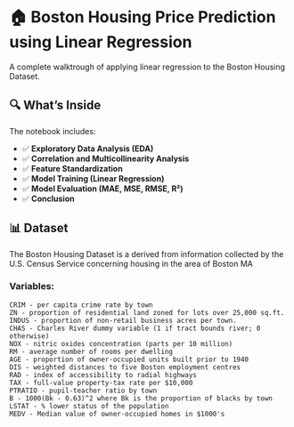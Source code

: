 # 🏠 Boston Housing Price Prediction using Linear Regression
A complete walktrough of applying linear regression to the Boston Housing Dataset.

## 🔍 What’s Inside

The notebook includes:

- ✅ **Exploratory Data Analysis (EDA)**
- ✅ **Correlation and Multicollinearity Analysis**
- ✅ **Feature Standardization**
- ✅ **Model Training (Linear Regression)**
- ✅ **Model Evaluation (MAE, MSE, RMSE, R²)**
- ✅ **Conclusion**

## 📊 Dataset

The Boston Housing Dataset is a derived from information collected by the U.S. Census Service concerning housing in the area of Boston MA

### Variables:
    CRIM - per capita crime rate by town
    ZN - proportion of residential land zoned for lots over 25,000 sq.ft.
    INDUS - proportion of non-retail business acres per town.
    CHAS - Charles River dummy variable (1 if tract bounds river; 0 otherwise)
    NOX - nitric oxides concentration (parts per 10 million)
    RM - average number of rooms per dwelling
    AGE - proportion of owner-occupied units built prior to 1940
    DIS - weighted distances to five Boston employment centres
    RAD - index of accessibility to radial highways
    TAX - full-value property-tax rate per $10,000
    PTRATIO - pupil-teacher ratio by town
    B - 1000(Bk - 0.63)^2 where Bk is the proportion of blacks by town
    LSTAT - % lower status of the population
    MEDV - Median value of owner-occupied homes in $1000's